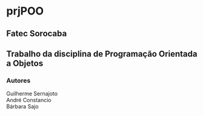 # prjPOO

## Fatec Sorocaba
## Trabalho da disciplina de Programação Orientada a Objetos

### Autores
Guilherme Sernajoto  
André Constancio  
Bárbara Sajo  
